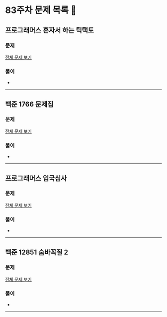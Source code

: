 # 83주차 문제 목록 📝

## 프로그래머스 혼자서 하는 틱택토
### 문제
[전체 문제 보기](https://school.programmers.co.kr/learn/courses/30/lessons/160585)    

### 풀이
- 
___

## 백준 1766 문제집
### 문제
[전체 문제 보기](https://www.acmicpc.net/problem/1766)

### 풀이
- 
___

## 프로그래머스 입국심사
### 문제
[전체 문제 보기](https://school.programmers.co.kr/learn/courses/30/lessons/43238)

### 풀이
- 
___

## 백준 12851 숨바꼭질 2
### 문제
[전체 문제 보기](https://www.acmicpc.net/problem/12851)

### 풀이
- 
___
